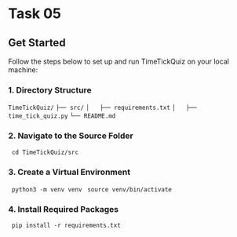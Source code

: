 # Task 05
## Get Started
Follow the steps below to set up and run TimeTickQuiz on your local machine:

### 1. Directory Structure
`TimeTickQuiz/`
`├── src/`
`│   ├── requirements.txt`
`│   ├── time_tick_quiz.py`
`└── README.md`
### 2. Navigate to the Source Folder
` cd TimeTickQuiz/src`
### 3. Create a Virtual Environment
` python3 -m venv venv`
` source venv/bin/activate` 
### 4. Install Required Packages
` pip install -r requirements.txt`
